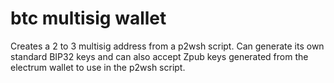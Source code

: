 # btc multisig wallet

Creates a 2 to 3 multisig address from a p2wsh script.
Can generate its own standard BIP32 keys and can also accept Zpub keys generated from the electrum wallet to use in the p2wsh script.

